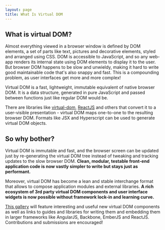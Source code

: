 ```yaml
---
layout: page
title: What Is Virtual DOM
---
```


## What is virtual DOM?

Almost everything viewed in a browser window is defined by DOM elements, a set of parts like text, pictures and decorative elements, styled and arranged using CSS. DOM is accessible to JavaScript, and so any web-app renders its internal state using DOM elements to display it to the user. But browser DOM happens to be slow and unwieldy, making it hard to write good maintainable code that's also snappy and fast. This is a compounding problem, as user interfaces get more and more complex!

Virtual DOM is a fast, lightweight, immutable equivalent of native browser DOM. It is a data structure, generated in pure JavaScript and passed between functions just like regular DOM would be.

There are libraries like [virtual-dom](https://github.com/Matt-Esch/virtual-dom), [ReactJS](https://github.com/facebook/react) and others that convert it to a user-visible presentation - virtual DOM maps one-to-one to the resulting browser DOM. Formats like JSX and Hyperscript can be used to generate virtual DOM objects.

## So why bother?

Virtual DOM is immutable and fast, and the browser screen can be updated just by re-generating the virtual DOM tree instead of tweaking and tracking updates to the slow browser DOM. **Clean, modular, testable front-end application code is now vastly simpler to write but stays just as performant.**

Moreover, virtual DOM has become a lean and stable interchange format that allows to compose application modules and external libraries. **A rich ecosystem of 3rd party virtual DOM components and user interface widgets is now possible without framework lock-in and learning curve.**

[This gallery](//virtualdom.gallery) will feature interesting and useful new virtual DOM components as well as links to guides and libraries for writing them and embedding them in larger frameworks like AngularJS, Backbone, EmberJS and ReactJS. Contributions and submissions are encouraged!
